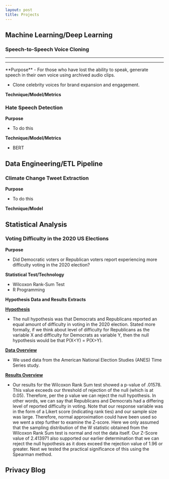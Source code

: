 ```yaml
---
layout: post
title: Projects
---
```

## Machine Learning/Deep Learning
### Speech-to-Speech Voice Cloning
---
<hr style="border: 7px red">
**Purpose**
- For those who have lost the ability to speak,
generate speech in their own voice using
archived audio clips.

- Clone celebrity voices for brand expansion
and engagement.
  
**Technique/Model/Metrics**



### Hate Speech Detection
**Purpose**
- To do this
  
**Technique/Model/Metrics**
- BERT

## Data Engineering/ETL Pipeline

### Climate Change Tweet Extraction
**Purpose**
- To do this
  
**Technique/Model**


## Statistical Analysis

### Voting Difficulty in the 2020 US Elections
**Purpose**
- Did Democratic voters or Republican voters report experiencing more difficulty voting in the 2020 election?


**Statistical Test/Technology**
  - Wilcoxon Rank-Sum Test
  - R Programming

**Hypothesis Data and Results Extracts** 


<ins>**Hypothesis**</ins>
- The null hypothesis was that Democrats and Republicans reported an equal amount of difficulty in voting in
the 2020 election. Stated more formally, if we think about level of difficulty for Republicans as the variable X
and difficulty for Democrats as variable Y, then the null hypothesis would be that P(X<Y) = P(X>Y).

<ins>**Data Overview**</ins>
  - We used data from the American National Election Studies (ANES) Time Series study.
    
<ins>**Results Overview**</ins>
  - Our results for the Wilcoxon Rank Sum test showed a p-value of .01578. This value exceeds our threshold of
rejection of the null (which is at 0.05). Therefore, per the p value we can reject the null hypothesis. In other
words, we can say that Republicans and Democrats had a differing level of reported difficulty in voting. Note
that our response variable was in the form of a Likert score (indicating rank ties) and our sample size was
large. Therefore, normal approximation could have been used so we went a step further to examine the
Z-score. Here we only assumed that the sampling distribution of the W statistic obtained from the Wilcoxon
Rank Sum test is normal and not the data itself.
Our Z-Score value of 2.413971 also supported our earlier determination that we can reject the null hypothesis
as it does exceed the rejection value of 1.96 or greater. Next we tested the practical significance of this using
the Spearman method.

## Privacy Blog
